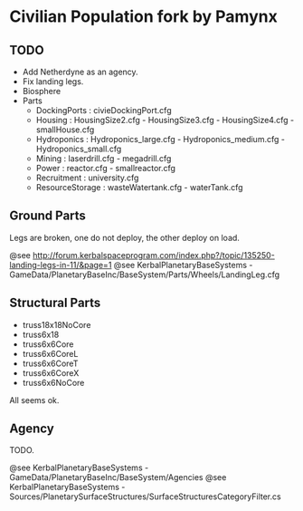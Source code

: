 Civilian Population fork by Pamynx
==================================

TODO
----

- Add Netherdyne as an agency.
- Fix landing legs.
- Biosphere
- Parts
    - DockingPorts : civieDockingPort.cfg
    - Housing : HousingSize2.cfg - HousingSize3.cfg - HousingSize4.cfg - smallHouse.cfg
    - Hydroponics : Hydroponics_large.cfg - Hydroponics_medium.cfg - Hydroponics_small.cfg
    - Mining : laserdrill.cfg - megadrill.cfg
    - Power : reactor.cfg - smallreactor.cfg
    - Recruitment : university.cfg
    - ResourceStorage : wasteWatertank.cfg - waterTank.cfg

Ground Parts
------------

Legs are broken, one do not deploy, the other deploy on load.

@see http://forum.kerbalspaceprogram.com/index.php?/topic/135250-landing-legs-in-11/&page=1
@see KerbalPlanetaryBaseSystems - GameData/PlanetaryBaseInc/BaseSystem/Parts/Wheels/LandingLeg.cfg

Structural Parts
----------------

- truss18x18NoCore
- truss6x18
- truss6x6Core
- truss6x6CoreL
- truss6x6CoreT
- truss6x6CoreX
- truss6x6NoCore

All seems ok.

Agency
------

TODO.

@see KerbalPlanetaryBaseSystems - GameData/PlanetaryBaseInc/BaseSystem/Agencies
@see KerbalPlanetaryBaseSystems - Sources/PlanetarySurfaceStructures/SurfaceStructuresCategoryFilter.cs
